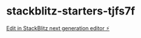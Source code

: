 # stackblitz-starters-tjfs7f

[Edit in StackBlitz next generation editor ⚡️](https://stackblitz.com/~/github.com/budhnav/stackblitz-starters-tjfs7f)